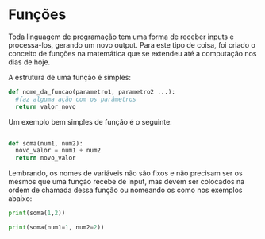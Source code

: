 # Funções
Toda linguagem de programação tem uma forma de receber inputs e processa-los, gerando um novo output. Para este tipo de coisa, foi criado o conceito de funções na matemática que se extendeu até a computação nos dias de hoje.

A estrutura de uma função é simples:

```python
def nome_da_funcao(parametro1, parametro2 ...):
  #faz alguma ação com os parâmetros
  return valor_novo
```
Um exemplo bem simples de função é o seguinte:
```python

def soma(num1, num2):
  novo_valor = num1 + num2
  return novo_valor
```

Lembrando, os nomes de variáveis não são fixos e não precisam ser os mesmos que uma função recebe de input, mas devem ser colocados na ordem de chamada dessa função ou nomeando os como nos exemplos abaixo:

```python
print(soma(1,2))

```

```python
print(soma(num1=1, num2=2))
```
